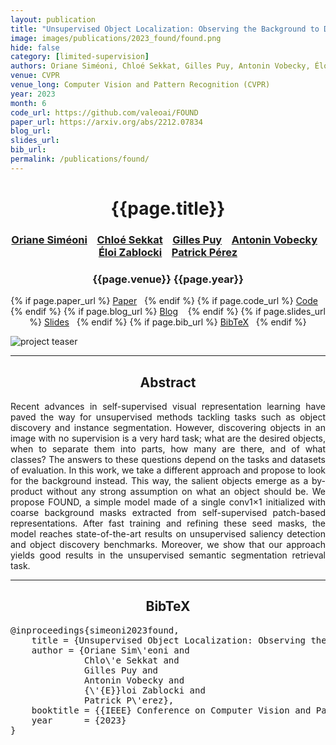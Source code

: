 ```yaml
---
layout: publication
title: "Unsupervised Object Localization: Observing the Background to Discover Objects"
image: images/publications/2023_found/found.png
hide: false
category: [limited-supervision]
authors: Oriane Siméoni, Chloé Sekkat, Gilles Puy, Antonin Vobecky, Éloi Zablocki, Patrick Pérez
venue: CVPR
venue_long: Computer Vision and Pattern Recognition (CVPR)
year: 2023
month: 6
code_url: https://github.com/valeoai/FOUND
paper_url: https://arxiv.org/abs/2212.07834
blog_url: 
slides_url: 
bib_url: 
permalink: /publications/found/
---
```


<h1 align="center"> {{page.title}} </h1>
<!-- Simple call of authors -->
<!-- <h3 align="center"> {{page.authors}} </h3> -->
<!-- Alternatively you can add links to author pages -->
<h3 align="center"> <a href="https://osimeoni.github.io/">Oriane Siméoni</a> &nbsp;&nbsp; <a href="https://github.com/chloeskt">Chloé Sekkat</a> &nbsp;&nbsp; <a href="https://sites.google.com/site/puygilles/home">Gilles Puy</a> &nbsp;&nbsp; <a href="https://vobecant.github.io/">Antonin Vobecky</a> &nbsp;&nbsp; <a href="https://scholar.google.fr/citations?user=dOkbUmEAAAAJ">Éloi Zablocki</a> &nbsp;&nbsp; <a href="https://ptrckprz.github.io/">Patrick Pérez</a> </h3>


<h3 align="center"> {{page.venue}} {{page.year}} </h3>

<div align="center">
  <p>
    {% if page.paper_url %}
    <a href="{{ page.paper_url }}"><i class="far fa-file-pdf"></i> Paper</a>&nbsp;&nbsp;
    {% endif %}
    {% if page.code_url %}
    <a href="{{ page.code_url }}"><i class="fab fa-github"></i> Code</a> &nbsp;&nbsp;
    {% endif %}
    {% if page.blog_url %}
    <a href="{{ page.blog_url }}"><i class="fab fa-blogger"></i> Blog</a> &nbsp;&nbsp;
    {% endif %}
    {% if page.slides_url %}
    <a href="{{ page.slides_url }}"><i class="far fa-file-pdf"></i> Slides</a>&nbsp;&nbsp;
    {% endif %}
    {% if page.bib_url %}
    <a href="{{ page.bib_url}}"><i class="far fa-file-alt"></i> BibTeX</a>&nbsp;&nbsp;
    {% endif %}
  </p>
</div>

<div class="publication-teaser">
    <img src="../../{{ page.image }}" alt="project teaser"/>
</div>


<hr>

<h2  align="center"> Abstract</h2>

<p align="justify">Recent advances in self-supervised visual representation learning have paved the way for unsupervised methods tackling tasks such as object discovery and instance segmentation. However, discovering objects in an image with no supervision is a very hard task; what are the desired objects, when to separate them into parts, how many are there, and of what classes? The answers to these questions depend on the tasks and datasets of evaluation. In this work, we take a different approach and propose to look for the background instead. This way, the salient objects emerge as a by-product without any strong assumption on what an object should be. We propose FOUND, a simple model made of a single conv1×1 initialized with coarse background masks extracted from self-supervised patch-based representations. After fast training and refining these seed masks, the model reaches state-of-the-art results on unsupervised saliency detection and object discovery benchmarks. Moreover, we show that our approach yields good results in the unsupervised semantic segmentation retrieval task.</p>


<hr>

<h2  align="center">BibTeX</h2>
<left>
  <pre class="bibtex-box">
@inproceedings{simeoni2023found,
    title = {Unsupervised Object Localization: Observing the Background to Discover Objects},
    author = {Oriane Sim\'eoni and
              Chlo\'e Sekkat and
              Gilles Puy and
              Antonin Vobecky and
              {\'{E}}loi Zablocki and
              Patrick P\'erez},
    booktitle = {{IEEE} Conference on Computer Vision and Pattern Recognition, {CVPR}},
    year      = {2023}
}
  </pre>
</left>

<br>
